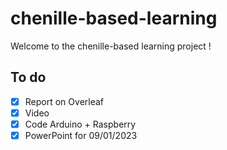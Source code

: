 # chenille-based-learning
Welcome to the chenille-based learning project !

## To do
- [x] Report on Overleaf 
- [x] Video
- [x] Code Arduino + Raspberry 
- [x] PowerPoint for 09/01/2023
